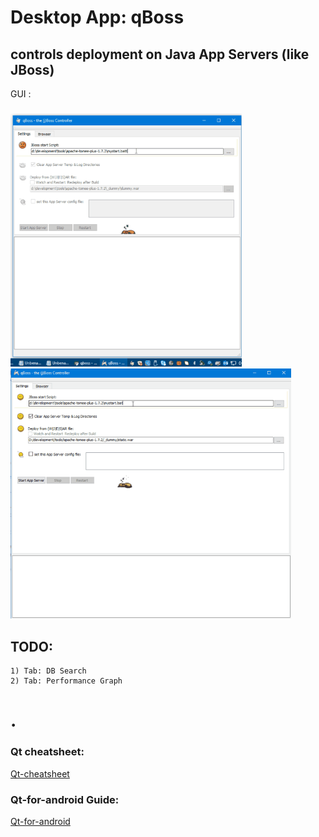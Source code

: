 # Desktop App: qBoss

## controls deployment on Java App Servers (like JBoss)

GUI :
#####

<img src="qboss_ui.gif" height="405"><img src="qboss_ui.2.gif" height="400">

## TODO:
	1) Tab: DB Search
	2) Tab: Performance Graph

# .

### Qt cheatsheet:
[Qt-cheatsheet](https://github.com/privet56/qBoss/blob/master/qt_cheatsheet.md)

### Qt-for-android Guide:
[Qt-for-android](https://github.com/privet56/qBoss/blob/master/qt4android_hints/qt4android_hints_for_beginners.pdf)
